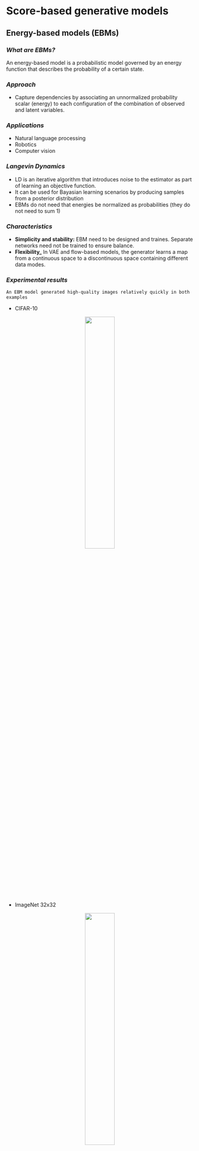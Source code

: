 # Score-based generative models

## **Energy-based models (EBMs)**

### _What are EBMs?_
An energy-based model is a probabilistic model governed by an energy function that describes the probability of a certain state.

### _Approach_
- Capture dependencies by associating an unnormalized probability scalar (energy) to each configuration of the combination of observed and latent variables.


### _Applications_
- Natural language processing
- Robotics
- Computer vision


### _Langevin Dynamics_

- LD is an iterative algorithm that introduces noise to the estimator as part of learning an objective function.
- It can be used for Bayasian learning scenarios by producing samples from a posterior distribution
- EBMs do not need that energies be normalized as probabilities  (they do not need to sum 1)

### _Characteristics_
- **Simplicity and stability:** EBM need to be designed and traines. Separate networks need not be trained to ensure balance.
- **Flexibility_** In VAE and flow-based models, the generator learns a map from a continuous space to a discontinuous space containing different data modes.


### _Experimental results_
    An EBM model generated high-quality images relatively quickly in both examples
* CIFAR-10

<p align="center">
    <img width="40%" src="https://raw.githubusercontent.com/saracarolina12/IA_School/master/MUFRAMEX/GenerativeModelling/imgs/CIFAR-10.png"> </img>
</p>

* ImageNet 32x32
<p align="center">
    <img width="40%" src="https://raw.githubusercontent.com/saracarolina12/IA_School/master/MUFRAMEX/GenerativeModelling/imgs/ImageNet.png"> </img>
</p>

